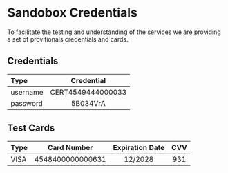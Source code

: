 # Sandobox Credentials

To facilitate the testing and understanding of the services we are providing a set of provitionals credentials and cards. 

## Credentials

| **Type** | **Credential** |
| :------- | :------------: |
| username | CERT4549444000033 |
| password | 5B034VrA |

## Test Cards

| **Type** | **Card Number** | **Expiration Date** | **CVV** |
| :------- | :-------------: | :-----------------: | :-----: |
| VISA | 4548400000000631 | 12/2028 | 931 |
